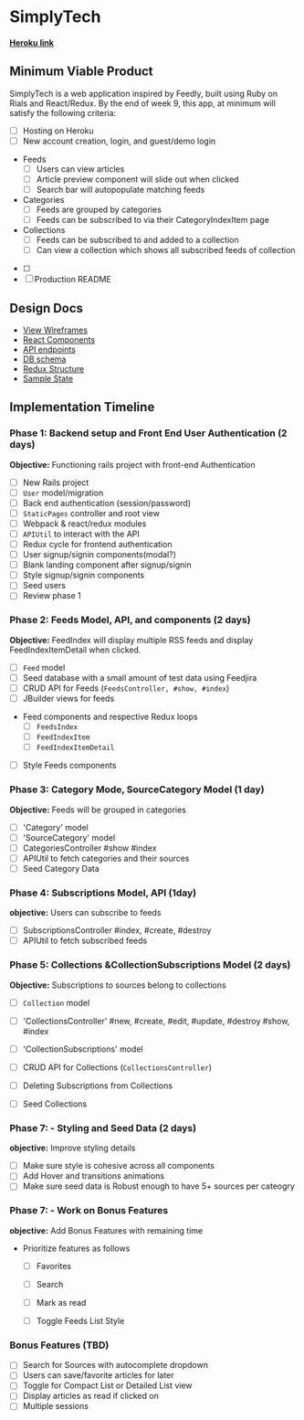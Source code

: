 # SimplyTech

#### [Heroku link][heroku]

[heroku]: https://simply-tech.herokuapp.com/


## Minimum Viable Product

SimplyTech is a web application inspired by Feedly, built using Ruby on Rials and React/Redux. By the end of week 9, this app, at minimum will satisfy the following criteria:

- [ ] Hosting on Heroku
- [ ] New account creation, login, and guest/demo login
- Feeds
  - [ ] Users can view articles
  - [ ] Article preview component will slide out when clicked
  - [ ] Search bar will autopopulate matching feeds
- Categories
  - [ ] Feeds are grouped by categories
  - [ ] Feeds can be subscribed to via their CategoryIndexItem page
- Collections
  - [ ] Feeds can be subscribed to and added to a collection
  - [ ] Can view a collection which shows all subscribed feeds of collection
- [ ]
- [ ] Production README

## Design Docs
* [View Wireframes][wireframes]
* [React Components][components]
* [API endpoints][api-endpoints]
* [DB schema][schema]
* [Redux Structure][redux-structure]
* [Sample State][sample-state]

[wireframes]: docs/wireframes
[components]: docs/component-heirarchy.md
[redux-structure]: docs/redux-structure.md
[sample-state]: docs/sample-state.md
[api-endpoints]: docs/api-endpoints.md
[schema]: docs/schema.md

## Implementation Timeline

### Phase 1: Backend setup and Front End User Authentication (2 days)

**Objective:** Functioning rails project with front-end Authentication

- [ ] New Rails project
- [ ] `User` model/migration
- [ ] Back end authentication (session/password)
- [ ] `StaticPages` controller and root view
- [ ] Webpack & react/redux modules
- [ ] `APIUtil` to interact with the API
- [ ] Redux cycle for frontend authentication
- [ ] User signup/signin components(modal?)
- [ ] Blank landing component after signup/signin
- [ ] Style signup/signin components
- [ ] Seed users
- [ ] Review phase 1

### Phase 2: Feeds Model, API, and components (2 days)

**Objective:** FeedIndex will display multiple RSS feeds and display FeedIndexItemDetail when clicked.

- [ ] `Feed` model
- [ ] Seed database with a small amount of test data using Feedjira
- [ ] CRUD API for Feeds (`FeedsController, #show, #index`)
- [ ] JBuilder views for feeds
- Feed components and respective Redux loops
  - [ ] `FeedsIndex`
  - [ ] `FeedIndexItem`
  - [ ] `FeedIndexItemDetail`
- [ ] Style Feeds components


### Phase 3: Category Mode, SourceCategory Model  (1 day)

**Objective:** Feeds will be grouped in categories

- [ ] 'Category' model
- [ ] 'SourceCategory' model
- [ ] CategoriesController #show #index
- [ ] APIUtil to fetch categories and their sources
- [ ] Seed Category Data

### Phase 4: Subscriptions Model, API (1day)

**objective:** Users can subscribe to feeds

- [ ] SubscriptionsController #index, #create, #destroy
- [ ] APIUtil to fetch subscribed feeds

### Phase 5: Collections &CollectionSubscriptions Model  (2 days)

**Objective:** Subscriptions to sources belong to collections

- [ ] `Collection` model
- [ ] 'CollectionsController' #new, #create, #edit, #update, #destroy #show, #index
- [ ] 'CollectionSubscriptions' model
- [ ] CRUD API for Collections (`CollectionsController`)
- [ ] Deleting Subscriptions from Collections
- [ ] Seed Collections


### Phase 7: - Styling and Seed Data (2 days)

**objective:** Improve styling details

- [ ] Make sure style is cohesive across all components
- [ ] Add Hover and transitions animations
- [ ] Make sure seed data is Robust enough to have 5+ sources per cateogry

### Phase 7: - Work on Bonus Features
**objective:** Add Bonus Features with remaining time

- Prioritize features as follows
  - [ ] Favorites
  - [ ] Search
  - [ ] Mark as read
  - [ ] Toggle Feeds List Style


### Bonus Features (TBD)
- [ ] Search for Sources with autocomplete dropdown
- [ ] Users can save/favorite articles for later
- [ ] Toggle for Compact List or Detailed List view
- [ ] Display articles as read if clicked on
- [ ] Multiple sessions
